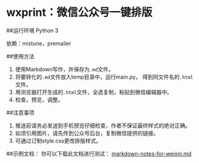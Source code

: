 # wxprint：微信公众号一键排版

##运行环境
Python 3

依赖：mistune，premailer

##使用方法
1. 使用Markdown写作，并保存为`.md`文件。
2. 将要转化的`.md`文件放入temp目录中，运行main.py，
得到同文件名的`.html`文件。
3. 用浏览器打开生成的`.html`文件，全选复制，粘贴到微信编辑器中。
4. 检查，预览，调整。

##注意事项
1. 推送前请务必发送到手机预览仔细检查，作者不保证最终样式的绝对正确。
2. 如须引用图片，请先传到公众号后台，复制微信提供的链接。
3. 可通过订制style.css更改排版样式。

##示例文档：
你可以下载此文档进行测试：
[markdown-notes-for-weixin.md](https://gist.github.com/cynthiasong/8a70a202c2f481c6fb528722a057ff71)